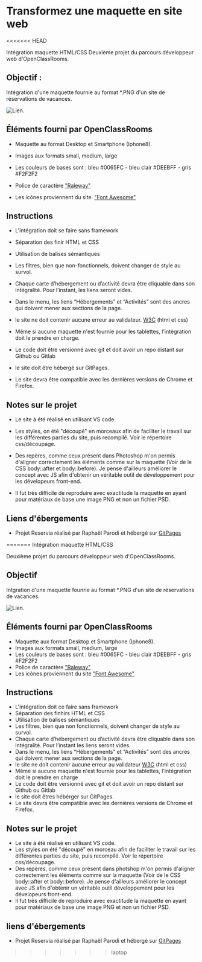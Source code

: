 # Transformez une maquette en site web
<<<<<<< HEAD

Intégration maquette HTML/CSS 
Deuxième projet du parcours développeur web d'OpenClassRooms.

## Objectif :

Intégration d'une maquette fournie au format *.PNG d'un site de réservations de vacances.

![Lien](https://user.oc-static.com/upload/2020/08/24/1598262857804_Maquette%20reservia-min.png "Reservia").


## Éléments fourni par OpenClassRooms

- Maquette au format Desktop et Smartphone (Iphone8).

- Images aux formats small, medium, large

- Les couleurs de bases sont : bleu #0065FC - bleu clair #DEEBFF - gris #F2F2F2

- Police de caractère ["Raleway"](https://fonts.google.com/specimen/Raleway "Police raleway")

- Les icônes proviennent du site. ["Font Awesome"](https://fontawesome.com/ "Font awesome")


## Instructions

- L'intégration doit se faire sans framework

- Séparation des finir HTML et CSS

- Utilisation de balises sémantiques

- Les filtres, bien que non-fonctionnels, doivent changer de style au survol.

- Chaque carte d’hébergement ou d’activité devra être cliquable dans son intégralité. Pour l’instant, les liens seront vides.

- Dans le menu, les liens “Hébergements” et “Activités” sont des ancres qui doivent mener aux sections de la page.

- le site ne doit contenir aucune erreur au validateur. [W3C](https://validator.w3.org/#validate_by_upload) (html et css)

- Même si aucune maquette n'est fournie pour les tablettes, l'intégration doit le prendre en charge.

- Le code doit être versionné avec git et doit avoir un repo distant sur Github ou Gitlab

- le site doit être hébergé sur GitPages.

- Le site devra être compatible avec les dernières versions de Chrome et Firefox.


## Notes sur le projet

- Le site à été réalisé en utilisant VS code.

- Les styles, on été "découpé" en morceaux afin de faciliter le travail sur les différentes parties du site, puis recompilé. Voir le répertoire css/découpage.

- Des repères, comme ceux présent dans Photoshop m'on permis d'aligner correctement les éléments comme sur la maquette (Voir de le CSS body::after et body::before). Je pense d'ailleurs améliorer le concept avec JS afin d'obtenir un véritable outil de développement pour les dévelopeurs front-end.

- Il fut très difficile de reproduire avec exactitude la maquette en ayant pour matériaux de base une image PNG et non un fichier PSD.

## Liens d'ébergements

- Projet Reservia réalisé par Raphaël Parodi et hébergé sur [GitPages](https://raficraft.github.io/OCR_reservia/)


=======
Intégration maquette HTML/CSS 

Deuxième projet du parcours développeur web d'OpenClassRooms.

## Objectif

Intgration d'une maquette founrie au format *.PNG d'un site de réservations de vacances.

![Lien](https://user.oc-static.com/upload/2020/08/24/1598262857804_Maquette%20reservia-min.png "Reservia").

## Éléments fourni par OpenClassRooms

-   Maquette aux format Desktop et Smartphone (Iphone8).
-   Images aux formats small, medium, large
-   Les couleurs de bases sont : bleu #0065FC - bleu clair #DEEBFF - gris #F2F2F2
-   Police de caractère ["Raleway"](https://fonts.google.com/specimen/Raleway "Police raleway")
-   Les icônes proviennent du site ["Font Awesome"](https://fontawesome.com/ "Font awesome")

## Instructions

-   L'intégration doit ce faire sans framework
-   Séparation des finhirs HTML et CSS
-   Utilisation de balises sémantiques
-   Les filtres, bien que non fonctionnels, doivent changer de style au survol.
-   Chaque carte d’hébergement ou d’activité devra être cliquable dans son intégralité. Pour l’instant les liens seront vides.
-   Dans le menu, les liens “Hébergements” et “Activités” sont des ancres qui doivent mener aux sections de la page.
-   le site ne doit contenir aucune erreur au validateur [W3C](https://validator.w3.org/#validate_by_upload) (html et css)
-   Même si aucune maquette n'est fournie pour les tablettes, l'intégration doit le prendre en charge
-   Le code doit être versionné avec git et doit avoir un repo distant sur Github ou Gitlab
-   le site doit êtres hébérger sur GitPages.
-   Le site devra être compatible avec les dernières versions de Chrome et Firefox.

## Notes sur le projet

-   Le site à été réalisé en utilisant VS code.
-   Les styles on été "découpé" en morceau afin de faciliter le travail sur les différentes parties du site, puis recompilé. Voir le répertoire css/découpage.
-   Des repères, comme ceux présent dans photshop m'on permis d'aligner correctement les éléments comme sur la maquette (Voir de le CSS body::after et body::before). Je pense d'ailleurs améliorer le concept avec JS afin d'obtenir un véritable outil développement pour les dévelopeurs front-end.
-   Il fut très difficile de reproduire avec exactitude la maquette en ayant pour matériaux de base une image PNG et non un fichier PSD.

## liens d'ébergements

-   Projet Reservia réalisé par Raphaël Parodi et hébergé sur [GitPages]( https://raficraft.github.io/reservia/)
>>>>>>> laptop


